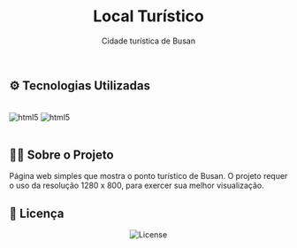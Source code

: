 <h1 align="center"> Local Turístico  </h1>

<p align="center">
  Cidade turística de Busan
 <br/>

</p>


<br>


## ⚙ Tecnologias Utilizadas

<div style="display: inline_block"><br/>
 <img align="center" alt="html5" src= https://img.shields.io/badge/HTML-239120?style=for-the-badge&logo=html5&logoColor=white/> 
 <img align="center" alt="html5" src= https://img.shields.io/badge/CSS-239120?&style=for-the-badge&logo=css3&logoColor=white/> 
  
</div><br/>


## 👩‍💻 Sobre o Projeto

Página web simples que mostra o ponto turístico de Busan.
O projeto requer o uso da resolução 1280 x 800, para exercer sua melhor visualização.

## :memo: Licença

<p align="center">
  <img alt="License" src="https://img.shields.io/static/v1?label=license&message=MIT&color=49AA26&labelColor=000000">
</p>
